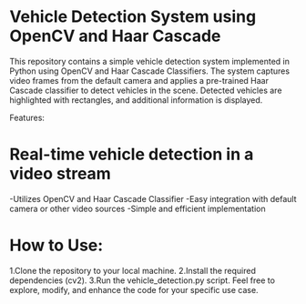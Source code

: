 # Vehicle Detection System using OpenCV and Haar Cascade

This repository contains a simple vehicle detection system implemented in Python using OpenCV and Haar Cascade Classifiers. The system captures video frames from the default camera and applies a pre-trained Haar Cascade classifier to detect vehicles in the scene. Detected vehicles are highlighted with rectangles, and additional information is displayed.

Features:
# Real-time vehicle detection in a video stream
-Utilizes OpenCV and Haar Cascade Classifier
-Easy integration with default camera or other video sources
-Simple and efficient implementation

# How to Use:
1.Clone the repository to your local machine.
2.Install the required dependencies (cv2).
3.Run the vehicle_detection.py script.
Feel free to explore, modify, and enhance the code for your specific use case.
